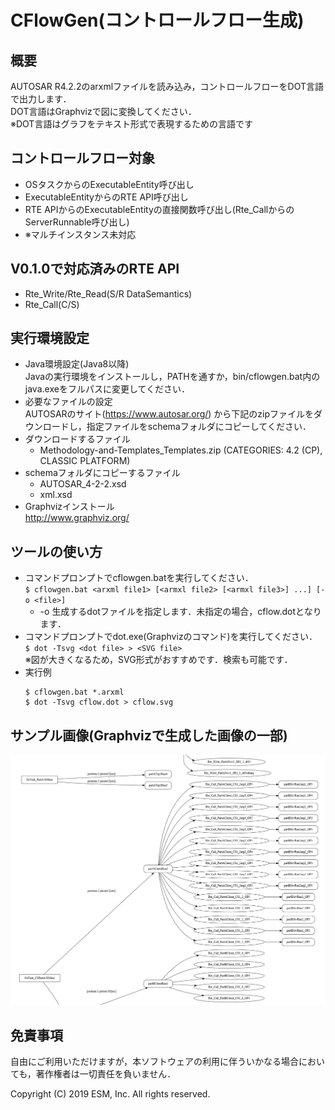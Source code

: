 # CFlowGen(コントロールフロー生成)
## 概要
AUTOSAR R4.2.2のarxmlファイルを読み込み，コントロールフローをDOT言語で出力します．  
DOT言語はGraphvizで図に変換してください．  
※DOT言語はグラフをテキスト形式で表現するための言語です

## コントロールフロー対象
* OSタスクからのExecutableEntity呼び出し
* ExecutableEntityからのRTE API呼び出し
* RTE APIからのExecutableEntityの直接関数呼び出し(Rte_CallからのServerRunnable呼び出し)
* ※マルチインスタンス未対応

## V0.1.0で対応済みのRTE API
* Rte_Write/Rte_Read(S/R DataSemantics)
* Rte_Call(C/S)

## 実行環境設定
* Java環境設定(Java8以降)  
 Javaの実行環境をインストールし，PATHを通すか，bin/cflowgen.bat内のjava.exeをフルパスに変更してください．
* 必要なファイルの設定  
 AUTOSARのサイト(https://www.autosar.org/) から下記のzipファイルをダウンロードし，指定ファイルをschemaフォルダにコピーしてください．
* ダウンロードするファイル  
    * Methodology-and-Templates_Templates.zip (CATEGORIES: 4.2 (CP), CLASSIC PLATFORM)
* schemaフォルダにコピーするファイル  
    * AUTOSAR_4-2-2.xsd
    * xml.xsd
* Graphvizインストール  
 http://www.graphviz.org/

## ツールの使い方
* コマンドプロンプトでcflowgen.batを実行してください．  
`$ cflowgen.bat <arxml file1> [<armxl file2> [<armxl file3>] ...] [-o <file>]`
    * -o <file>
     生成するdotファイルを指定します．未指定の場合，cflow.dotとなります．
* コマンドプロンプトでdot.exe(Graphvizのコマンド)を実行してください．  
`$ dot -Tsvg <dot file> > <SVG file>`  
 ※図が大きくなるため，SVG形式がおすすめです．検索も可能です．
* 実行例
    ```
    $ cflowgen.bat *.arxml  
    $ dot -Tsvg cflow.dot > cflow.svg
    ```
## サンプル画像(Graphvizで生成した画像の一部)
 ![cflowgen生成画像サンプル](https://github.com/esm-etec-tools/cflowgen/blob/master/cflowgen_sample.png)

## 免責事項
自由にご利用いただけますが，本ソフトウェアの利用に伴ういかなる場合においても，著作権者は一切責任を負いません．

Copyright (C) 2019 ESM, Inc. All rights reserved.

